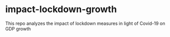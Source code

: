# impact-lockdown-growth
This repo analyzes the impact of lockdown measures in light of Covid-19 on GDP growth
